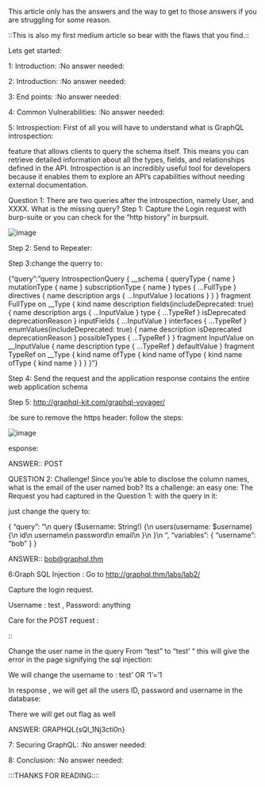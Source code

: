 This article only has the answers and the way to get to those answers if you are struggling for some reason.

::This is also my first medium article so bear with the flaws that you find.::

Lets get started:

1: Introduction:
:No answer needed:

2: Introduction:
:No answer needed:

3: End points:
:No answer needed:

4: Common Vulnerabilities:
:No answer needed:

5: Introspection:
First of all you will have to understand what is GraphQL introspection:

feature that allows clients to query the schema itself. This means you can retrieve detailed information about all the types, fields, and relationships defined in the API. Introspection is an incredibly useful tool for developers because it enables them to explore an API’s capabilities without needing external documentation.

Question 1:
There are two queries after the introspection, namely User, and XXXX. What is the missing query?
Step 1: Capture the Login request with burp-suite or you can check for the “http history” in burpsuit.

![image](https://github.com/user-attachments/assets/3510a6de-dc85-4ec9-b7ec-b0751744a844)


Step 2: Send to Repeater:

Step 3:change the querry to:

{“query”:”query IntrospectionQuery { __schema { queryType { name } mutationType { name } subscriptionType { name } types { …FullType } directives { name description args { …InputValue } locations } } } fragment FullType on __Type { kind name description fields(includeDeprecated: true) { name description args { …InputValue } type { …TypeRef } isDeprecated deprecationReason } inputFields { …InputValue } interfaces { …TypeRef } enumValues(includeDeprecated: true) { name description isDeprecated deprecationReason } possibleTypes { …TypeRef } } fragment InputValue on __InputValue { name description type { …TypeRef } defaultValue } fragment TypeRef on __Type { kind name ofType { kind name ofType { kind name ofType { kind name } } } }”}

Step 4: Send the request and the application response contains the entire web application schema

Step 5: http://graphql-kit.com/graphql-voyager/

:be sure to remove the https header:
follow the steps:

![image](https://github.com/user-attachments/assets/88d4aa11-fa7f-42e6-ace5-6c936f71ae7f)


esponse:

ANSWER:: POST

QUESTION 2:
Challenge! Since you’re able to disclose the column names, what is the email of the user named bob?
Its a challenge: an easy one:
The Request you had captured in the Question 1: with the query in it:

just change the query to:

{
“query”: “\n query ($username: String!) {\n users(username: $username) {\n id\n username\n password\n email\n }\n }\n “,
“variables”: {
“username”: “bob”
}
}

ANSWER:: bob@graphql.thm

6:Graph SQL Injection :
Go to http://graphql.thm/labs/lab2/

Capture the login request.

Username : test , Password: anything

Care for the POST request :

::

Change the user name in the query From “test” to “test’ “
this will give the error in the page signifying the sql injection:

We will change the username to : test’ OR ‘1’=’1

In response , we will get all the users ID, password and username in the database:

There we will get out flag as well

ANSWER: GRAPHQL{sQl_1Nj3cti0n}

7: Securing GraphQL:
:No answer needed:

8: Conclusion:
:No answer needed:

:::THANKS FOR READING::::


